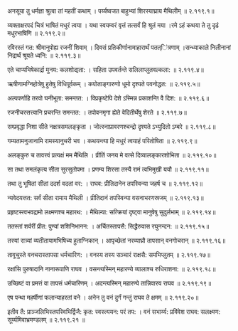 अनसूया तु धर्मज्ञा श्रुत्वा तां महतीं कथाम् ।
पर्य्यष्वजत बाहुभ्यां शिरस्याघ्राय मैथिलीम् ॥ २.११९.१॥

व्यक्ताक्षरपदं चित्रं भाषितं मधुरं त्वया ।
यथा स्वयम्वरं वृत्तं तत्सर्वं हि श्रुतं मया ।रमे ऽहं कथया ते तु दृढं मधुरभाषिणि ॥ २.११९.२॥

रविरस्तं गत: श्रीमानुपोह्य रजनीं शिवाम् ।
दिवसं प्रतिकीर्णानामाहारार्थं पतत्ऺित्रणाम् ।सन्ध्याकाले निलीनानां निद्रार्थं श्रूयते ध्वनि: ॥ २.११९.३॥

एते चाप्यभिषेकार्द्रा मुनय: कलशोद्यता: ।
सहिता उपवर्तन्ते सलिलाप्लुतवल्कला: ॥ २.११९.४॥

ऋषीणामग्निहोत्रेषु हुतेषु विधिपूर्वकम् ।
कपोताङ्गारुणो धूमो दृश्यते पवनोद्धत: ॥ २.११९.५॥

अल्पपर्णाहि तरवो घनीभूता: समन्तत: ।
विप्रकृष्टेपि देशे ऽस्मिन्न प्रकाशन्ति वै दिश: ॥ २.११९.६॥

रजनीचरसत्त्वानि प्रचरन्ति समन्तत: ।
तपोवनमृगा ह्येते वेदितीर्थेषु शेरते ॥ २.११९.७॥

सम्प्रवृद्धा निशा सीते नक्षत्रसमलङ्कृता ।
जोत्स्नाप्रावरणश्चन्द्रो दृश्यते ऽभ्युदितो ऽम्बरे ॥ २.११९.८॥

गम्यतामनुजानामि रामस्यानुचरी भव ।
कथयन्त्या हि मधुरं त्वयाहं परितोषिता ॥ २.११९.९॥

अलङ्कुरु च तावत्त्वं प्रत्यक्षं मम मैथिलि ।
प्रीतिं जनय मे वत्से दिव्यालङ्कारशोभिता ॥ २.११९.१०॥

सा तथा समलंकृत्य सीता सुरसुतोपमा ।
प्रणम्य शिरसा तस्यै रामं त्वभिमुखी ययौ ॥ २.११९.११॥

तथा तु भूषितां सीतां ददर्श वदतां वर: ।
राघव: प्रीतिदानेन तपस्विन्या जहर्ष च ॥ २.११९.१२॥

न्यवेदयत्तत: सर्वं सीता रामाय मैथिली ।
प्रीतिदानं तपस्विन्या वसनाभरणस्रजम् ॥ २.११९.१३॥

प्रहृष्टस्त्वभवद्रामो लक्ष्मणश्च महारथ: ।
मैथिल्या: सत्क्रियां दृष्ट्वा मानुषेषु सुदुर्लभाम् ॥ २.११९.१४॥

ततस्तां शर्वरीं प्रीत: पुण्यां शशिनिभानन: ।
अर्चितस्तापसै: सिद्धैरुवास रघुनन्दन: ॥ २.११९.१५॥

तस्यां रात्र्यां व्यतीतायामभिषिच्य हुताग्निकान् ।
आपृच्छेतां नरव्याघ्रौ तापसान् वनगोचरान् ॥ २.११९.१६॥

तावूचुस्ते वनचरास्तापसा धर्मचारिण: ।
वनस्य तस्य सञ्चारं राक्षसै: समभिप्लुतम् ॥ २.११९.१७॥

रक्षांसि पुरुषादानि नानारूपाणि राघव ।
वसन्त्यस्मिन् महारण्ये व्यालाश्च रुधिराशना: ॥ २.११९.१८॥

उच्छिष्टं वा प्रमत्तं वा तापसं धर्मचारिणम् ।
अदन्त्यस्मिन् महारण्ये तान्निवारय राघव ॥ २.११९.१९॥

एष पन्था महर्षीणां फलान्याहरतां वने ।
अनेन तु वनं दुर्गं गन्तुं राघव ते क्षमम् ॥ २.११९.२०॥

इतीव तै: प्राञ्जलिभिस्तपस्विभिर्द्विजै: कृत: स्वस्त्ययन: परं तप: ।
वनं सभार्य्य: प्रविऺवेश राघव: सलक्ष्मण: सूर्य्यमिवाभ्रमण्डलम् ॥ २.११९.२१ ॥

